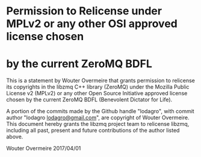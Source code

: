 # Permission to Relicense under MPLv2 or any other OSI approved license chosen
# by the current ZeroMQ BDFL

This is a statement by Wouter Overmeire that grants permission to relicense its
copyrights in the libzmq C++ library (ZeroMQ) under the Mozilla Public License
v2 (MPLv2) or any other Open Source Initiative approved license chosen by the
current ZeroMQ BDFL (Benevolent Dictator for Life).

A portion of the commits made by the Github handle "lodagro", with commit
author "lodagro <lodagro@gmail.com>", are copyright of Wouter Overmeire.  This
document hereby grants the libzmq project team to relicense libzmq, including
all past, present and future contributions of the author listed above.

Wouter Overmeire
2017/04/01
